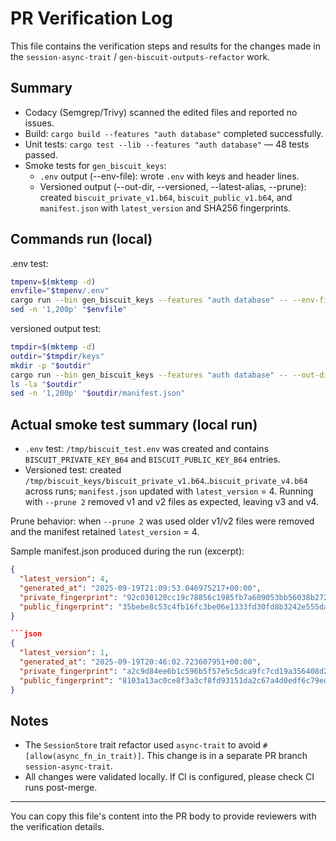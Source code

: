 # PR Verification Log

This file contains the verification steps and results for the changes made in the `session-async-trait` / `gen-biscuit-outputs-refactor` work.

## Summary

- Codacy (Semgrep/Trivy) scanned the edited files and reported no issues.
- Build: `cargo build --features "auth database"` completed successfully.
- Unit tests: `cargo test --lib --features "auth database"` — 48 tests passed.
- Smoke tests for `gen_biscuit_keys`:
  - `.env` output (--env-file): wrote `.env` with keys and header lines.
  - Versioned output (--out-dir, --versioned, --latest-alias, --prune): created `biscuit_private_v1.b64`, `biscuit_public_v1.b64`, and `manifest.json` with `latest_version` and SHA256 fingerprints.

## Commands run (local)

.env test:

```bash
tmpenv=$(mktemp -d)
envfile="$tmpenv/.env"
cargo run --bin gen_biscuit_keys --features "auth database" -- --env-file "$envfile" --force
sed -n '1,200p' "$envfile"
```

versioned output test:

```bash
tmpdir=$(mktemp -d)
outdir="$tmpdir/keys"
mkdir -p "$outdir"
cargo run --bin gen_biscuit_keys --features "auth database" -- --out-dir "$outdir" --versioned --latest-alias --prune 2
ls -la "$outdir"
sed -n '1,200p' "$outdir/manifest.json"
```

## Actual smoke test summary (local run)

- `.env` test: `/tmp/biscuit_test.env` was created and contains `BISCUIT_PRIVATE_KEY_B64` and `BISCUIT_PUBLIC_KEY_B64` entries.
- Versioned test: created `/tmp/biscuit_keys/biscuit_private_v1.b64`..`biscuit_private_v4.b64` across runs; `manifest.json` updated with `latest_version` = 4. Running with `--prune 2` removed v1 and v2 files as expected, leaving v3 and v4.

Prune behavior: when `--prune 2` was used older v1/v2 files were removed and the manifest retained `latest_version` = 4.

Sample manifest.json produced during the run (excerpt):

```json
{
  "latest_version": 4,
  "generated_at": "2025-09-19T21:09:53.046975217+00:00",
  "private_fingerprint": "92c030120cc19c78856c1985fb7a609053bb56038b27247e774a8fdfa48b6501",
  "public_fingerprint": "35bebe8c53c4fb16fc3be06e1333fd30fd8b3242e555da058b1471ffb4641674"
}

```json
{
  "latest_version": 1,
  "generated_at": "2025-09-19T20:46:02.723607951+00:00",
  "private_fingerprint": "a2c9d84ee6b1c596b5f57e5c5dca9fc7cd19a356408d2eddde4c2be486a247fd",
  "public_fingerprint": "8103a13ac0ce8f3a3cf8fd93151da2c67a4d0edf6c79edeaed1973915c7512c6"
}
```

## Notes

- The `SessionStore` trait refactor used `async-trait` to avoid `#[allow(async_fn_in_trait)]`. This change is in a separate PR branch `session-async-trait`.
- All changes were validated locally. If CI is configured, please check CI runs post-merge.

---

You can copy this file's content into the PR body to provide reviewers with the verification details.
